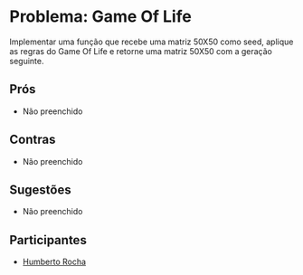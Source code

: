 # Problema: Game Of Life

Implementar uma função que recebe uma matriz 50X50 como seed, aplique as regras do Game Of Life e retorne uma matriz 50X50 com a geração seguinte.


## Prós
* Não preenchido


## Contras
* Não preenchido


## Sugestões
* Não preenchido


## Participantes
* [Humberto Rocha](https://github.com/humrochagf)
